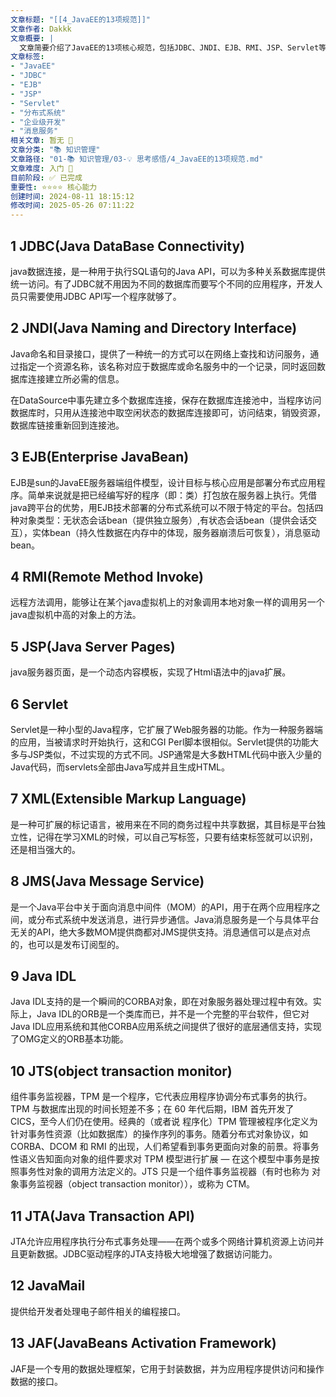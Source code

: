 ```yaml
---
文章标题: "[[4_JavaEE的13项规范]]" 
文章作者: Dakkk
文章概要: |
  文章简要介绍了JavaEE的13项核心规范，包括JDBC、JNDI、EJB、RMI、JSP、Servlet等。它概述了这些规范在数据库、分布式、Web开发、消息和事务管理等企业级应用中的主要功能，为读者提供JavaEE基础组件概览。
文章标签:
- "JavaEE"
- "JDBC"
- "EJB"
- "JSP"
- "Servlet"
- "分布式系统"
- "企业级开发"
- "消息服务"
相关文章: 暂无 🤷
文章分类: "📚 知识管理"
文章路径: "01-📚 知识管理/03-💡 思考感悟/4_JavaEE的13项规范.md"
文章难度: 入门 🌱
目前阶段: ✅ 已完成
重要性: ⭐⭐⭐⭐ 核心能力
创建时间: 2024-08-11 18:15:12
修改时间: 2025-05-26 07:11:22
---
```


## 1 JDBC(Java DataBase Connectivity)

java数据连接，是一种用于执行SQL语句的Java API，可以为多种关系数据库提供统一访问。有了JDBC就不用因为不同的数据库而要写个不同的应用程序，开发人员只需要使用JDBC API写一个程序就够了。

## 2 JNDI(Java Naming and Directory Interface)

Java命名和目录接口，提供了一种统一的方式可以在网络上查找和访问服务，通过指定一个资源名称，该名称对应于数据库或命名服务中的一个记录，同时返回数据库连接建立所必需的信息。

在DataSource中事先建立多个数据库连接，保存在数据库连接池中，当程序访问数据库时，只用从连接池中取空闲状态的数据库连接即可，访问结束，销毁资源，数据库链接重新回到连接池。



## 3 EJB(Enterprise JavaBean)

EJB是sun的JavaEE服务器端组件模型，设计目标与核心应用是部署分布式应用程序。简单来说就是把已经编写好的程序（即：类）打包放在服务器上执行。凭借java跨平台的优势，用EJB技术部署的分布式系统可以不限于特定的平台。包括四种对象类型：无状态会话bean（提供独立服务）,有状态会话bean（提供会话交互），实体bean（持久性数据在内存中的体现，服务器崩溃后可恢复），消息驱动bean。

## 4 RMI(Remote Method Invoke)

远程方法调用，能够让在某个java虚拟机上的对象调用本地对象一样的调用另一个java虚拟机中高的对象上的方法。

## 5 JSP(Java Server Pages)

java服务器页面，是一个动态内容模板，实现了Html语法中的java扩展。

## 6 Servlet

Servlet是一种小型的Java程序，它扩展了Web服务器的功能。作为一种服务器端的应用，当被请求时开始执行，这和CGI Perl脚本很相似。Servlet提供的功能大多与JSP类似，不过实现的方式不同。JSP通常是大多数HTML代码中嵌入少量的Java代码，而servlets全部由Java写成并且生成HTML。

## 7 XML(Extensible Markup Language)

是一种可扩展的标记语言，被用来在不同的商务过程中共享数据，其目标是平台独立性，记得在学习XML的时候，可以自己写标签，只要有结束标签就可以识别，还是相当强大的。

## 8 JMS(Java Message Service)

是一个Java平台中关于面向消息中间件（MOM）的API，用于在两个应用程序之间，或分布式系统中发送消息，进行异步通信。Java消息服务是一个与具体平台无关的API，绝大多数MOM提供商都对JMS提供支持。消息通信可以是点对点的，也可以是发布订阅型的。

## 9 Java IDL

Java IDL支持的是一个瞬间的CORBA对象，即在对象服务器处理过程中有效。实际上，Java IDL的ORB是一个类库而已，并不是一个完整的平台软件，但它对Java IDL应用系统和其他CORBA应用系统之间提供了很好的底层通信支持，实现了OMG定义的ORB基本功能。

## 10 JTS(object transaction monitor)

组件事务监视器，TPM 是一个程序，它代表应用程序协调分布式事务的执行。TPM 与数据库出现的时间长短差不多；在 60 年代后期，IBM 首先开发了 CICS，至今人们仍在使用。经典的（或者说 程序化）TPM 管理被程序化定义为针对事务性资源（比如数据库）的操作序列的事务。随着分布式对象协议，如 CORBA、DCOM 和 RMI 的出现，人们希望看到事务更面向对象的前景。将事务性语义告知面向对象的组件要求对 TPM 模型进行扩展 ― 在这个模型中事务是按照事务性对象的调用方法定义的。JTS 只是一个组件事务监视器（有时也称为 对象事务监视器（object transaction monitor）），或称为 CTM。

## 11 JTA(Java Transaction API)

JTA允许应用程序执行分布式事务处理——在两个或多个网络计算机资源上访问并且更新数据。JDBC驱动程序的JTA支持极大地增强了数据访问能力。

## 12 JavaMail

提供给开发者处理电子邮件相关的编程接口。

## 13 JAF(JavaBeans Activation Framework)

JAF是一个专用的数据处理框架，它用于封装数据，并为应用程序提供访问和操作数据的接口。
